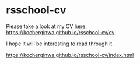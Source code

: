 # rsschool-cv

Please take a look at my CV here:<br>
https://kocherginwa.github.io/rsschool-cv/cv

I hope it will be interesting to read through it.

https://kocherginwa.github.io/rsschool-cv/index.html
